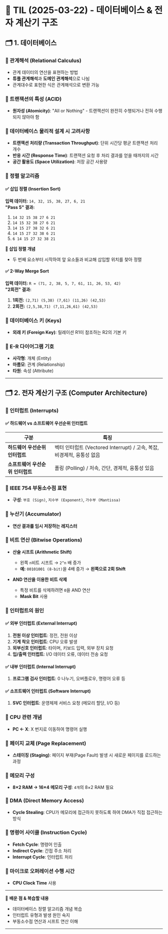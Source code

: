 # 📌 TIL (2025-03-22) - 데이터베이스 & 전자 계산기 구조

## 🗂 1. 데이터베이스

### 🔹 관계해석 (Relational Calculus)
- 관계 데이터의 연산을 표현하는 방법
- **튜플 관계해석**과 **도메인 관계해석**으로 나뉨
- 관계대수로 표현한 식은 관계해석으로 변환 가능

### 🔹 트랜잭션의 특성 (ACID)
- **원자성 (Atomicity)**: "All or Nothing" - 트랜잭션이 완전히 수행되거나 전혀 수행되지 않아야 함

### 🔹 데이터베이스 물리적 설계 시 고려사항
- **트랜잭션 처리량 (Transaction Throughput)**: 단위 시간당 평균 트랜잭션 처리 개수
- **반응 시간 (Response Time)**: 트랜잭션 요청 후 처리 결과를 얻을 때까지의 시간
- **공간 활용도 (Space Utilization)**: 저장 공간 사용량

### 🔹 정렬 알고리즘
#### ✅ **삽입 정렬 (Insertion Sort)**
**입력 데이터:** `14, 32, 15, 38, 27, 6, 21`  
**"Pass 5" 결과:**
1. `14 32 15 38 27 6 21`
2. `14 15 32 38 27 6 21`
3. `14 15 27 38 32 6 21`
4. `14 15 27 32 38 6 21`
5. `6 14 15 27 32 38 21`

**📌 삽입 정렬 개념**
- 두 번째 요소부터 시작하여 앞 요소들과 비교해 삽입할 위치를 찾아 정렬

#### ✅ **2-Way Merge Sort**
**입력 데이터:** `R = (71, 2, 38, 5, 7, 61, 11, 26, 53, 42)`  
**"2회전" 결과:**
1. **1회전:** `(2,71) (5,38) (7,61) (11,26) (42,53)`
2. **2회전:** `(2,5,38,71) (7,11,26,61) (42,53)`

### 🔹 데이터베이스 키 (Keys)
- **외래 키 (Foreign Key)**: 릴레이션 R1이 참조하는 R2의 기본 키

### 🔹 E-R 다이어그램 기호
- **사각형**: 개체 (Entity)
- **마름모**: 관계 (Relationship)
- **타원**: 속성 (Attribute)

---

## 🗂 2. 전자 계산기 구조 (Computer Architecture)

### 🔹 인터럽트 (Interrupts)
#### ✅ **하드웨어 vs 소프트웨어 우선순위 인터럽트**
| 구분 | 특징 |
|---|---|
| **하드웨어 우선순위 인터럽트** | 벡터 인터럽트 (Vectored Interrupt) / 고속, 복잡, 비경제적, 융통성 없음 |
| **소프트웨어 우선순위 인터럽트** | 폴링 (Polling) / 저속, 간단, 경제적, 융통성 있음 |

### 🔹 IEEE 754 부동소수점 표현
- **구성**: `부호 (Sign)`, `지수부 (Exponent)`, `가수부 (Mantissa)`

### 🔹 누산기 (Accumulator)
- **연산 결과를 임시 저장하는 레지스터**

### 🔹 비트 연산 (Bitwise Operations)
- **산술 시프트 (Arithmetic Shift)**
  - 왼쪽 `n`비트 시프트 → `2^n` 배 증가
  - **예:** `00101001 (8-bit)`을 4배 증가 → **왼쪽으로 2회 Shift**

- **AND 연산을 이용한 비트 삭제**
  - 특정 비트를 삭제하려면 `0`을 AND 연산
  - **Mask Bit** 사용

### 🔹 인터럽트의 원인
#### ✅ **외부 인터럽트 (External Interrupt)**
1. **전원 이상 인터럽트**: 정전, 전원 이상
2. **기계 착오 인터럽트**: CPU 오류 발생
3. **외부신호 인터럽트**: 타이머, 키보드 입력, 외부 장치 요청
4. **입/출력 인터럽트**: I/O 데이터 오류, 데이터 전송 요청

#### ✅ **내부 인터럽트 (Internal Interrupt)**
1. **프로그램 검사 인터럽트**: 0 나누기, 오버플로우, 명령어 오류 등

#### ✅ **소프트웨어 인터럽트 (Software Interrupt)**
1. **SVC 인터럽트**: 운영체제 서비스 요청 (메모리 할당, I/O 등)

### 🔹 CPU 관련 개념
- **PC <- X**: X 번지로 이동하여 명령어 실행

### 🔹 페이지 교체 (Page Replacement)
- **스테이징 (Staging)**: 페이지 부재(Page Fault) 발생 시 새로운 페이지를 로드하는 과정

### 🔹 메모리 구성
- **8×2 RAM → 16×4 메모리 구성**: `4개`의 8×2 RAM 필요

### 🔹 DMA (Direct Memory Access)
- **Cycle Stealing**: CPU가 메모리에 접근하지 못하도록 하여 DMA가 직접 접근하는 방식

### 🔹 명령어 사이클 (Instruction Cycle)
- **Fetch Cycle**: 명령어 인출
- **Indirect Cycle**: 간접 주소 처리
- **Interrupt Cycle**: 인터럽트 처리

### 🔹 마이크로 오퍼레이션 수행 시간
- **CPU Clock Time** 사용

---

📌 **배운 점 & 복습할 내용**
- 데이터베이스 정렬 알고리즘 개념 복습
- 인터럽트 유형과 발생 원인 숙지
- 부동소수점 연산과 시프트 연산 이해

---
